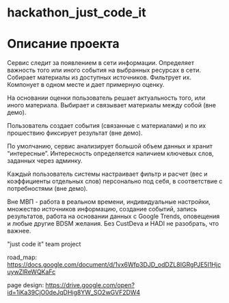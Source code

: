 # hackathon_just_code_it
<h1>Описание проекта</h1>
Сервис следит за появлением в сети информации.
Определяет важность того или иного события на выбранных ресурсах в сети.
Собирает материалы из доступных источников.
Фильтрует их.
Компонует в одном месте и дает примерную оценку.

На основании оценки пользователь решает актуальность того, или иного материала.
Выбирает и связывает материалы между собой (вне демо).

Пользователь создает события (связанные с материалами) и по их прошествию фиксирует результат (вне демо).

По умолчанию, сервис анализирует большой объем данных и хранит “интересные”.
Интересность определяется наличием ключевых слов, заданных через админку.

Каждый пользователь системы настраивает фильтр и расчет (вес и коэффициенты отдельных слов) персонально под себя, в соответствие с потребностями (вне демо).

Вне МВП - работа в реальном времени, индивидуальные настройки, множество источников информацию, создание событий, запись результатов, работа на основании данных с Google Trends, оповещения и любые другие BDSM желания. Без CustDeva и HADI не разобрать, что важнее. 


"just code it" team project 
  
 road_map: https://docs.google.com/document/d/1vx6Wfp3DJD_odDZL8IGRgPJE5I1HjcuywZlReWQKaFc
 
 page design: https://drive.google.com/open?id=1iKa39CjO0deJqDHig8YW_SO2wGVF2DW4